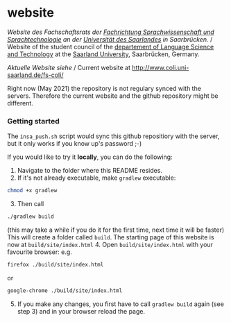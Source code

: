 # website


*Website des Fachschaftsrats der [Fachrichtung Sprachwissenschaft und Sprachtechnologie](https://www.uni-saarland.de/fachrichtung/lst.html) an der [Universität des Saarlandes](https://www.uni-saarland.de/start.html) in Saarbrücken.* / Website of the student council of the [departement of Language Science and Technology](https://www.uni-saarland.de/en/department/lst.html) at the [Saarland University](https://www.uni-saarland.de/en/home.html), Saarbrücken, Germany.

*Aktuelle Website siehe* / Current website at http://www.coli.uni-saarland.de/fs-coli/

Right now (May 2021) the repository is not regulary synced with the servers. Therefore the current website and the github repository might be different.

### Getting started

The `insa_push.sh` script would sync this github repositiory with the server, but it only works if you know up's password ;-)

If you would like to try it **locally**, you can do the following:
1. Navigate to the folder where this README resides.
2. If it's not already executable, make `gradlew` executable:
```bash
chmod +x gradlew
```
3. Then call
```bash
./gradlew build
```
(this may take a while if you do it for the first time, next time it will be faster)
This will create a folder called `build`. The starting page of this website is now at `build/site/index.html`
4. Open `build/site/index.html` with your favourite browser:
e.g. 
```bash
firefox ./build/site/index.html
``` 
or 
```bash
google-chrome ./build/site/index.html
```
5. If you make any changes, you first have to call `gradlew build` again (see step 3) and in your browser reload the page.
